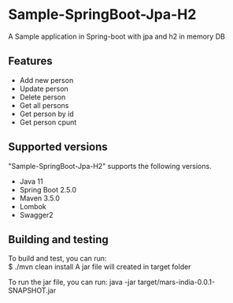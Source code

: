 # Sample-SpringBoot-Jpa-H2
A Sample application in Spring-boot with jpa and h2 in memory DB

## Features

* Add new person
* Update person
* Delete person
* Get all persons
* Get person by id
* Get person cpunt

## Supported versions

"Sample-SpringBoot-Jpa-H2" supports the following versions.  

* Java 11
* Spring Boot 2.5.0
* Maven 3.5.0
* Lombok
* Swagger2

## Building and testing

To build and test, you can run:  
$ ./mvn clean install
A jar file will created in target folder

To run the jar file, you can run:
java -jar target/mars-india-0.0.1-SNAPSHOT.jar



